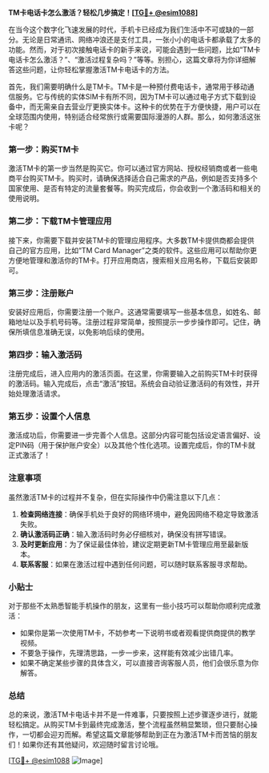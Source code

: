 **TM卡电话卡怎么激活？轻松几步搞定！[[TG💪+ @esim1088](https://t.me/s/esim1088)]**

在当今这个数字化飞速发展的时代，手机卡已经成为我们生活中不可或缺的一部分。无论是日常通讯、网络冲浪还是支付工具，一张小小的电话卡都承载了太多的功能。然而，对于初次接触电话卡的新手来说，可能会遇到一些问题，比如“TM卡电话卡怎么激活？”、“激活过程复杂吗？”等等。别担心，这篇文章将为你详细解答这些问题，让你轻松掌握激活TM卡电话卡的方法。

首先，我们需要明确什么是TM卡。TM卡是一种预付费电话卡，通常用于移动通信服务。它与传统的实体SIM卡有所不同，因为TM卡可以通过电子方式下载到设备中，而无需亲自去营业厅更换实体卡。这种卡的优势在于方便快捷，用户可以在全球范围内使用，特别适合经常旅行或需要国际漫游的人群。那么，如何激活这张卡呢？

### 第一步：购买TM卡

激活TM卡的第一步当然是购买它。你可以通过官方网站、授权经销商或者一些电商平台购买TM卡。购买时，请确保选择适合自己需求的产品，例如是否支持多个国家使用、是否有特定的流量套餐等。购买完成后，你会收到一个激活码和相关的使用说明。

### 第二步：下载TM卡管理应用

接下来，你需要下载并安装TM卡的管理应用程序。大多数TM卡提供商都会提供自己的官方应用，比如“TM Card Manager”之类的软件。这些应用可以帮助你更方便地管理和激活你的TM卡。打开应用商店，搜索相关应用名称，下载后安装即可。

### 第三步：注册账户

安装好应用后，你需要注册一个账户。这通常需要填写一些基本信息，如姓名、邮箱地址以及手机号码等。注册过程非常简单，按照提示一步步操作即可。记住，确保所填信息准确无误，以免影响后续的使用。

### 第四步：输入激活码

注册完成后，进入应用内的激活页面。在这里，你需要输入之前购买TM卡时获得的激活码。输入完成后，点击“激活”按钮。系统会自动验证激活码的有效性，并开始处理激活请求。

### 第五步：设置个人信息

激活成功后，你需要进一步完善个人信息。这部分内容可能包括设定语言偏好、设定PIN码（用于保护账户安全）以及其他个性化选项。设置完成后，你的TM卡就正式激活了！

### 注意事项

虽然激活TM卡的过程并不复杂，但在实际操作中仍需注意以下几点：

1. **检查网络连接**：确保手机处于良好的网络环境中，避免因网络不稳定导致激活失败。
2. **确认激活码正确**：输入激活码时务必仔细核对，确保没有拼写错误。
3. **及时更新应用**：为了保证最佳体验，建议定期更新TM卡管理应用至最新版本。
4. **联系客服**：如果在激活过程中遇到任何问题，可以随时联系客服寻求帮助。

### 小贴士

对于那些不太熟悉智能手机操作的朋友，这里有一些小技巧可以帮助你顺利完成激活：

- 如果你是第一次使用TM卡，不妨参考一下说明书或者观看提供商提供的教学视频。
- 不要急于操作，先理清思路，一步一步来，这样能有效减少出错几率。
- 如果不确定某些步骤的具体含义，可以直接咨询客服人员，他们会很乐意为你解答。

### 总结

总的来说，激活TM卡电话卡并不是一件难事，只要按照上述步骤逐步进行，就能轻松搞定。从购买TM卡到最终完成激活，整个流程虽然稍显繁琐，但只要耐心操作，一切都会迎刃而解。希望这篇文章能够帮助到正在为激活TM卡而苦恼的朋友们！如果你还有其他疑问，欢迎随时留言讨论哦。

[[TG💪+ @esim1088](https://t.me/s/esim1088) ![Image](https://i.postimg.cc/4NQfJmqS/Snipaste-2025-05-13-00-14-12.png)]